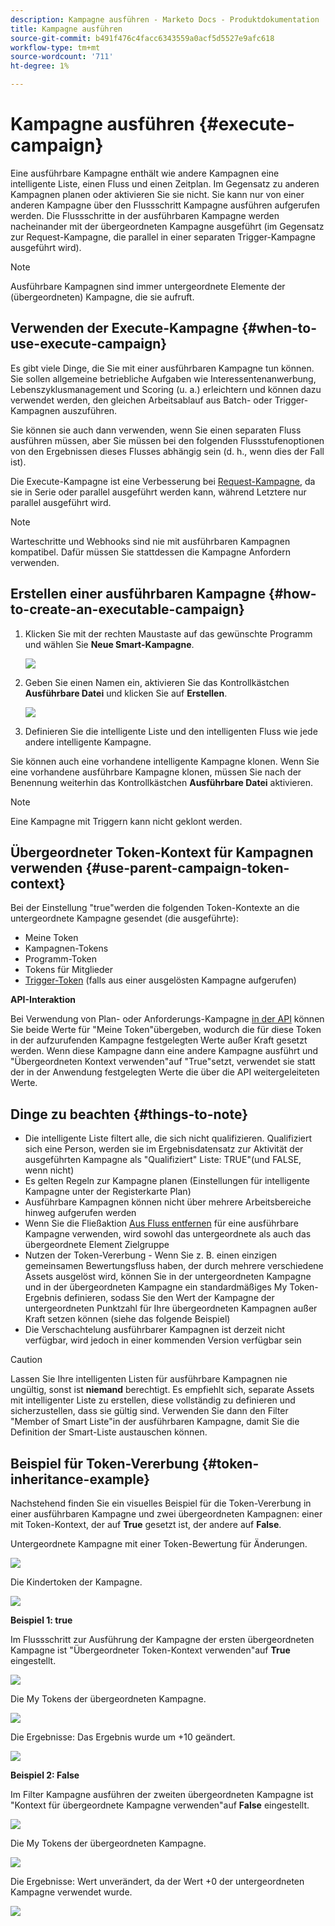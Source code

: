 ```yaml
---
description: Kampagne ausführen - Marketo Docs - Produktdokumentation
title: Kampagne ausführen
source-git-commit: b491f476c4facc6343559a0acf5d5527e9afc618
workflow-type: tm+mt
source-wordcount: '711'
ht-degree: 1%

---
```


# Kampagne ausführen {#execute-campaign}

Eine ausführbare Kampagne enthält wie andere Kampagnen eine intelligente Liste, einen Fluss und einen Zeitplan. Im Gegensatz zu anderen Kampagnen planen oder aktivieren Sie sie nicht. Sie kann nur von einer anderen Kampagne über den Flussschritt Kampagne ausführen aufgerufen werden. Die Flussschritte in der ausführbaren Kampagne werden nacheinander mit der übergeordneten Kampagne ausgeführt (im Gegensatz zur Request-Kampagne, die parallel in einer separaten Trigger-Kampagne ausgeführt wird).

>[!NOTE]
>
>Ausführbare Kampagnen sind immer untergeordnete Elemente der (übergeordneten) Kampagne, die sie aufruft.

## Verwenden der Execute-Kampagne {#when-to-use-execute-campaign}

Es gibt viele Dinge, die Sie mit einer ausführbaren Kampagne tun können. Sie sollen allgemeine betriebliche Aufgaben wie Interessentenanwerbung, Lebenszyklusmanagement und Scoring (u. a.) erleichtern und können dazu verwendet werden, den gleichen Arbeitsablauf aus Batch- oder Trigger-Kampagnen auszuführen.

Sie können sie auch dann verwenden, wenn Sie einen separaten Fluss ausführen müssen, aber Sie müssen bei den folgenden Flussstufenoptionen von den Ergebnissen dieses Flusses abhängig sein (d. h., wenn dies der Fall ist).

Die Execute-Kampagne ist eine Verbesserung bei [Request-Kampagne](/help/marketo/product-docs/core-marketo-concepts/smart-campaigns/flow-actions/request-campaign.md), da sie in Serie oder parallel ausgeführt werden kann, während Letztere nur parallel ausgeführt wird.

>[!NOTE]
>
>Warteschritte und Webhooks sind nie mit ausführbaren Kampagnen kompatibel. Dafür müssen Sie stattdessen die Kampagne Anfordern verwenden.

## Erstellen einer ausführbaren Kampagne {#how-to-create-an-executable-campaign}

1. Klicken Sie mit der rechten Maustaste auf das gewünschte Programm und wählen Sie **Neue Smart-Kampagne**.

   ![](assets/execute-campaign-1.png)

1. Geben Sie einen Namen ein, aktivieren Sie das Kontrollkästchen **Ausführbare Datei** und klicken Sie auf **Erstellen**.

   ![](assets/execute-campaign-2.png)

1. Definieren Sie die intelligente Liste und den intelligenten Fluss wie jede andere intelligente Kampagne.

Sie können auch eine vorhandene intelligente Kampagne klonen. Wenn Sie eine vorhandene ausführbare Kampagne klonen, müssen Sie nach der Benennung weiterhin das Kontrollkästchen **Ausführbare Datei** aktivieren.

>[!NOTE]
>
>Eine Kampagne mit Triggern kann nicht geklont werden.

## Übergeordneter Token-Kontext für Kampagnen verwenden {#use-parent-campaign-token-context}

Bei der Einstellung &quot;true&quot;werden die folgenden Token-Kontexte an die untergeordnete Kampagne gesendet (die ausgeführte):

* Meine Token
* Kampagnen-Tokens
* Programm-Token
* Tokens für Mitglieder
* [Trigger-Token](/help/marketo/product-docs/marketo-sales-insight/msi-for-salesforce/features/tabs-in-the-msi-panel/interesting-moments/trigger-tokens-for-interesting-moments.md)  (falls aus einer ausgelösten Kampagne aufgerufen)

**API-Interaktion**

Bei Verwendung von Plan- oder Anforderungs-Kampagne [in der API](https://developers.marketo.com/rest-api/assets/smart-campaigns/#batch) können Sie beide Werte für &quot;Meine Token&quot;übergeben, wodurch die für diese Token in der aufzurufenden Kampagne festgelegten Werte außer Kraft gesetzt werden. Wenn diese Kampagne dann eine andere Kampagne ausführt und &quot;Übergeordneten Kontext verwenden&quot;auf &quot;True&quot;setzt, verwendet sie statt der in der Anwendung festgelegten Werte die über die API weitergeleiteten Werte.

## Dinge zu beachten {#things-to-note}

* Die intelligente Liste filtert alle, die sich nicht qualifizieren. Qualifiziert sich eine Person, werden sie im Ergebnisdatensatz zur Aktivität der ausgeführten Kampagne als &quot;Qualifiziert&quot; Liste: TRUE&quot;(und FALSE, wenn nicht)
* Es gelten Regeln zur Kampagne planen (Einstellungen für intelligente Kampagne unter der Registerkarte Plan)
* Ausführbare Kampagnen können nicht über mehrere Arbeitsbereiche hinweg aufgerufen werden
* Wenn Sie die Fließaktion [Aus Fluss entfernen](/help/marketo/product-docs/core-marketo-concepts/smart-campaigns/flow-actions/remove-from-flow.md) für eine ausführbare Kampagne verwenden, wird sowohl das untergeordnete als auch das übergeordnete Element Zielgruppe
* Nutzen der Token-Vererbung - Wenn Sie z. B. einen einzigen gemeinsamen Bewertungsfluss haben, der durch mehrere verschiedene Assets ausgelöst wird, können Sie in der untergeordneten Kampagne und in der übergeordneten Kampagne ein standardmäßiges My Token-Ergebnis definieren, sodass Sie den Wert der Kampagne der untergeordneten Punktzahl für Ihre übergeordneten Kampagnen außer Kraft setzen können (siehe das folgende Beispiel)
* Die Verschachtelung ausführbarer Kampagnen ist derzeit nicht verfügbar, wird jedoch in einer kommenden Version verfügbar sein

>[!CAUTION]
>
>Lassen Sie Ihre intelligenten Listen für ausführbare Kampagnen nie ungültig, sonst ist **niemand** berechtigt. Es empfiehlt sich, separate Assets mit intelligenter Liste zu erstellen, diese vollständig zu definieren und sicherzustellen, dass sie gültig sind. Verwenden Sie dann den Filter &quot;Member of Smart Liste&quot;in der ausführbaren Kampagne, damit Sie die Definition der Smart-Liste austauschen können.

## Beispiel für Token-Vererbung {#token-inheritance-example}

Nachstehend finden Sie ein visuelles Beispiel für die Token-Vererbung in einer ausführbaren Kampagne und zwei übergeordneten Kampagnen: einer mit Token-Kontext, der auf **True** gesetzt ist, der andere auf **False**.

Untergeordnete Kampagne mit einer Token-Bewertung für Änderungen.

![](assets/execute-campaign-3.png)

Die Kindertoken der Kampagne.

![](assets/execute-campaign-4.png)

**Beispiel 1: true**

Im Flussschritt zur Ausführung der Kampagne der ersten übergeordneten Kampagne ist &quot;Übergeordneter Token-Kontext verwenden&quot;auf **True** eingestellt.

![](assets/execute-campaign-5.png)

Die My Tokens der übergeordneten Kampagne.

![](assets/execute-campaign-6.png)

Die Ergebnisse: Das Ergebnis wurde um +10 geändert.

![](assets/execute-campaign-7.png)

**Beispiel 2: False**

Im Filter Kampagne ausführen der zweiten übergeordneten Kampagne ist &quot;Kontext für übergeordnete Kampagne verwenden&quot;auf **False** eingestellt.

![](assets/execute-campaign-8.png)

Die My Tokens der übergeordneten Kampagne.

![](assets/execute-campaign-9.png)

Die Ergebnisse: Wert unverändert, da der Wert +0 der untergeordneten Kampagne verwendet wurde.

![](assets/execute-campaign-10.png)
